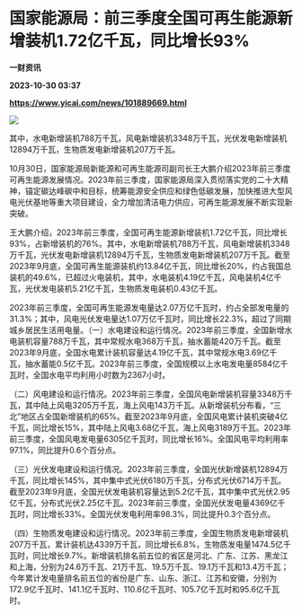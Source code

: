 # 国家能源局：前三季度全国可再生能源新增装机1.72亿千瓦，同比增长93%
**一财资讯**

**2023-10-30 03:37**

**https://www.yicai.com/news/101889669.html**

![](https://imgcdn.yicai.com/uppics/slides/2023/10/08c629c4701f71f6cba735b8df344ea2.jpg)

其中，水电新增装机788万千瓦，风电新增装机3348万千瓦，光伏发电新增装机12894万千瓦，生物质发电新增装机207万千瓦。

10月30日，国家能源局新能源和可再生能源司副司长王大鹏介绍2023年前三季度可再生能源发展情况。2023年前三季度，国家能源局深入贯彻落实党的二十大精神，锚定碳达峰碳中和目标，统筹能源安全供应和绿色低碳发展，加快推进大型风电光伏基地等重大项目建设，全力增加清洁电力供应，可再生能源发展不断实现新突破。

王大鹏介绍，2023年前三季度，全国可再生能源新增装机1.72亿千瓦，同比增长93%，占新增装机的76%。其中，水电新增装机788万千瓦，风电新增装机3348万千瓦，光伏发电新增装机12894万千瓦，生物质发电新增装机207万千瓦。截至2023年9月底，全国可再生能源装机约13.84亿千瓦，同比增长20%，约占我国总装机的49.6%，已超过火电装机，其中，水电装机4.19亿千瓦，风电装机4亿千瓦，光伏发电装机5.21亿千瓦，生物质发电装机0.43亿千瓦。

2023年前三季度，全国可再生能源发电量达2.07万亿千瓦时，约占全部发电量的31.3%；其中，风电光伏发电量达1.07万亿千瓦时，同比增长22.3%，超过了同期城乡居民生活用电量。（一）水电建设和运行情况。2023年前三季度，全国新增水电装机容量788万千瓦，其中常规水电368万千瓦，抽水蓄能420万千瓦。截至2023年9月底，全国水电累计装机容量达4.19亿千瓦，其中常规水电3.69亿千瓦，抽水蓄能0.5亿千瓦。2023年前三季度，全国规模以上水电发电量8584亿千瓦时，全国水电平均利用小时数为2367小时。

（二）风电建设和运行情况。2023年前三季度，全国风电新增装机容量3348万千瓦，其中陆上风电3205万千瓦，海上风电143万千瓦。从新增装机分布看，“三北”地区占全国新增装机的65%。截至2023年9月底，全国风电累计装机突破4亿千瓦，同比增长15%，其中陆上风电3.68亿千瓦，海上风电3189万千瓦。2023年前三季度，全国风电发电量6305亿千瓦时，同比增长16%。全国风电平均利用率97.1%，同比提升0.6个百分点。

（三）光伏发电建设和运行情况。2023年前三季度，全国光伏新增装机12894万千瓦，同比增长145%，其中集中式光伏6180万千瓦，分布式光伏6714万千瓦。截至2023年9月底，全国光伏发电装机容量达到5.2亿千瓦，其中集中式光伏2.95亿千瓦，分布式光伏2.25亿千瓦。2023年前三季度，全国光伏发电量4369亿千瓦时，同比增长33%。全国光伏发电利用率98.3%，同比提升0.3个百分点。

（四）生物质发电建设和运行情况。2023年前三季度，全国生物质发电新增装机207万千瓦，累计装机达4339万千瓦，同比增长6.8%，生物质发电量1474.5亿千瓦时，同比增长9.7%。新增装机排名前五位的省区是河北、广东、江苏、黑龙江和上海，分别为24.6万千瓦、21万千瓦、19.5万千瓦、19.1万千瓦和13.4万千瓦；今年累计发电量排名前五位的省份是广东、山东、浙江、江苏和安徽，分别为172.9亿千瓦时、141.1亿千瓦时、110.6亿千瓦时、105.7亿千瓦时和95.6亿千瓦时。